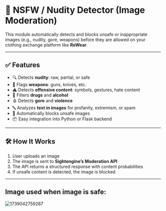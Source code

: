 # 🔞 NSFW / Nudity Detector (Image Moderation)

This module automatically detects and blocks unsafe or inappropriate images (e.g., nudity, gore, weapons) before they are allowed on your clothing exchange platform like **ReWear**.

---

## ✅ Features

- 🔍 Detects **nudity**: raw, partial, or safe
- 🔫 Flags **weapons**: guns, knives, etc.
- ⚠️ Detects **offensive content**: symbols, gestures, hate content
- 💉 Filters **drugs** and **alcohol**
- 🩸 Detects **gore** and **violence**
- 🔤 Analyzes **text in images** for profanity, extremism, or spam
- 🚫 Automatically blocks unsafe images
- 📦 Easy integration into Python or Flask backend

---

## 🛠️ How It Works

1. User uploads an image
2. The image is sent to **Sightengine’s Moderation API**
3. The API returns a structured response with content probabilities
4. If unsafe content is detected, the image is blocked

---

## Image used when image is safe:
![1739042759287](https://github.com/user-attachments/assets/c6100fdb-8c6c-4e3d-b6d6-b1115d969106)
